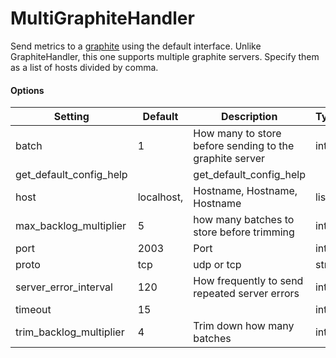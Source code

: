 <!--This file was generated from the python source
Please edit the source to make changes
-->
MultiGraphiteHandler
====

Send metrics to a [graphite](http://graphite.wikidot.com/) using the default
interface. Unlike GraphiteHandler, this one supports multiple graphite servers.
Specify them as a list of hosts divided by comma.
#### Options

Setting | Default | Description | Type
--------|---------|-------------|-----
batch | 1 | How many to store before sending to the graphite server | int
get_default_config_help |  | get_default_config_help | 
host | localhost, | Hostname, Hostname, Hostname | list
max_backlog_multiplier | 5 | how many batches to store before trimming | int
port | 2003 | Port | int
proto | tcp | udp or tcp | str
server_error_interval | 120 | How frequently to send repeated server errors | int
timeout | 15 |  | int
trim_backlog_multiplier | 4 | Trim down how many batches | int
